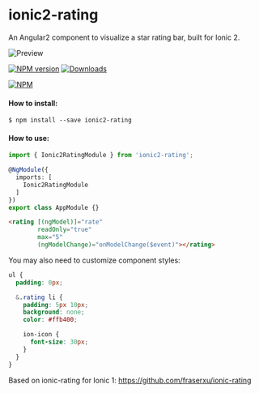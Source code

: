 ionic2-rating
=============

An Angular2 component to visualize a star rating bar, built for Ionic 2.

![Preview][preview-image]

[![NPM version][npm-image]][npm-url] [![Downloads][downloads-image]][downloads-url]

[![NPM][nodei-image]][nodei-url]

#### How to install:

```
$ npm install --save ionic2-rating
```

#### How to use:

```Typescript
import { Ionic2RatingModule } from 'ionic2-rating';

@NgModule({
  imports: [
    Ionic2RatingModule
  ]
})
export class AppModule {}
```

```HTML
<rating [(ngModel)]="rate" 
        readOnly="true"
        max="5"
        (ngModelChange)="onModelChange($event)"></rating>
```

You may also need to customize component styles:

```CSS
ul {
  padding: 0px;

  &.rating li {
    padding: 5px 10px;
    background: none;
    color: #ffb400;

    ion-icon {
      font-size: 30px;
    }
  }
}
```

Based on ionic-rating for Ionic 1: https://github.com/fraserxu/ionic-rating

[preview-image]: https://github.com/andrucz/ionic2-rating/blob/master/preview.gif
[npm-url]: https://www.npmjs.com/package/ionic2-rating
[npm-image]: https://img.shields.io/npm/v/ionic2-rating.svg
[nodei-image]: https://nodei.co/npm/ionic2-rating.png?downloads=true&downloadRank=true&stars=true
[nodei-url]: https://www.npmjs.com/package/ionic2-rating
[downloads-image]: https://img.shields.io/npm/dm/ionic2-rating.svg
[downloads-url]: http://badge.fury.io/js/ionic2-rating
